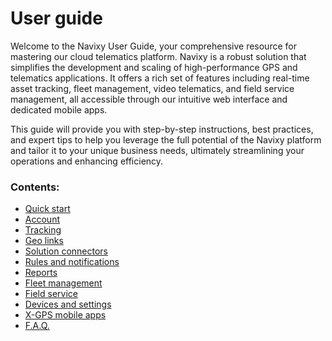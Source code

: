 # User guide

Welcome to the Navixy User Guide, your comprehensive resource for mastering our cloud telematics platform. Navixy is a robust solution that simplifies the development and scaling of high-performance GPS and telematics applications. It offers a rich set of features including real-time asset tracking, fleet management, video telematics, and field service management, all accessible through our intuitive web interface and dedicated mobile apps.

This guide will provide you with step-by-step instructions, best practices, and expert tips to help you leverage the full potential of the Navixy platform and tailor it to your unique business needs, ultimately streamlining your operations and enhancing efficiency.

### Contents:

* [Quick start](guide/quick-start/)
* [Account](guide/account/)
* [Tracking](guide/tracking/)
* [Geo links](guide/geo-links/)
* [Solution connectors](guide/solution-connectors/)
* [Rules and notifications](guide/events-and-notifications/)
* [Reports](guide/reports/)
* [Fleet management](guide/fleet-management/)
* [Field service](guide/field-service/)
* [Devices and settings](guide/devices-and-settings/)
* [X-GPS mobile apps](guide/x-gps-mobile-apps/)
* [F.A.Q.](guide/faq/)
